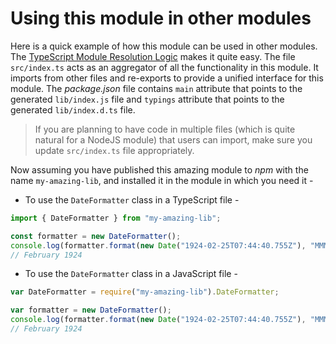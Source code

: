 # Using this module in other modules

Here is a quick example of how this module can be used in other modules. The [TypeScript Module Resolution Logic](https://www.typescriptlang.org/docs/handbook/module-resolution.html) makes it quite easy. The file `src/index.ts` acts as an aggregator of all the functionality in this module. It imports from other files and re-exports to provide a unified interface for this module. The _package.json_ file contains `main` attribute that points to the generated `lib/index.js` file and `typings` attribute that points to the generated `lib/index.d.ts` file.

> If you are planning to have code in multiple files (which is quite natural for a NodeJS module) that users can import, make sure you update `src/index.ts` file appropriately.

Now assuming you have published this amazing module to _npm_ with the name `my-amazing-lib`, and installed it in the module in which you need it -

- To use the `DateFormatter` class in a TypeScript file -

```ts
import { DateFormatter } from "my-amazing-lib";

const formatter = new DateFormatter();
console.log(formatter.format(new Date("1924-02-25T07:44:40.755Z"), "MMMM y"));
// February 1924

```

- To use the `DateFormatter` class in a JavaScript file -

```js
var DateFormatter = require("my-amazing-lib").DateFormatter;

var formatter = new DateFormatter();
console.log(formatter.format(new Date("1924-02-25T07:44:40.755Z"), "MMMM y"));
// February 1924
```
